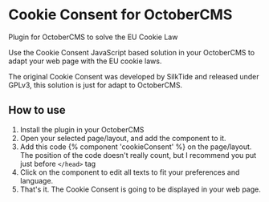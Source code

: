 # Cookie Consent for OctoberCMS
Plugin for OctoberCMS to solve the EU Cookie Law

Use the Cookie Consent JavaScript based solution in your OctoberCMS to adapt your web page with the EU cookie laws.

The original Cookie Consent was developed by SilkTide and released under GPLv3, this solution is just for adapt to OctoberCMS.

## How to use

1. Install the plugin in your OctoberCMS
2. Open your selected page/layout, and add the component to it.
3. Add this code {% component 'cookieConsent' %} on the page/layout. The position of the code doesn't really count, but I recommend you put just before `</head>` tag
4. Click on the component to edit all texts to fit your preferences and language.
5. That's it. The Cookie Consent is going to be displayed in your web page.
